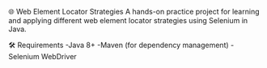 🌐 Web Element Locator Strategies
A hands-on practice project for learning and applying different web element locator strategies using Selenium in Java.

🛠 Requirements
-Java 8+
-Maven (for dependency management)
-Selenium WebDriver
